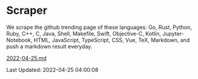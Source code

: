# Scraper

We scrape the github trending page of these languages: Go, Rust, Python, Ruby, C++, C, Java, Shell, Makefile, Swift, Objective-C, Kotlin, Jupyter-Notebook, HTML, JavaScript, TypeScript, CSS, Vue, TeX, Markdown, and push a markdown result everyday.

[2022-04-25.md](https://github.com/yangwenmai/github-trending-backup/blob/master/2022-04-25.md)

Last Updated: 2022-04-25 04:00:08